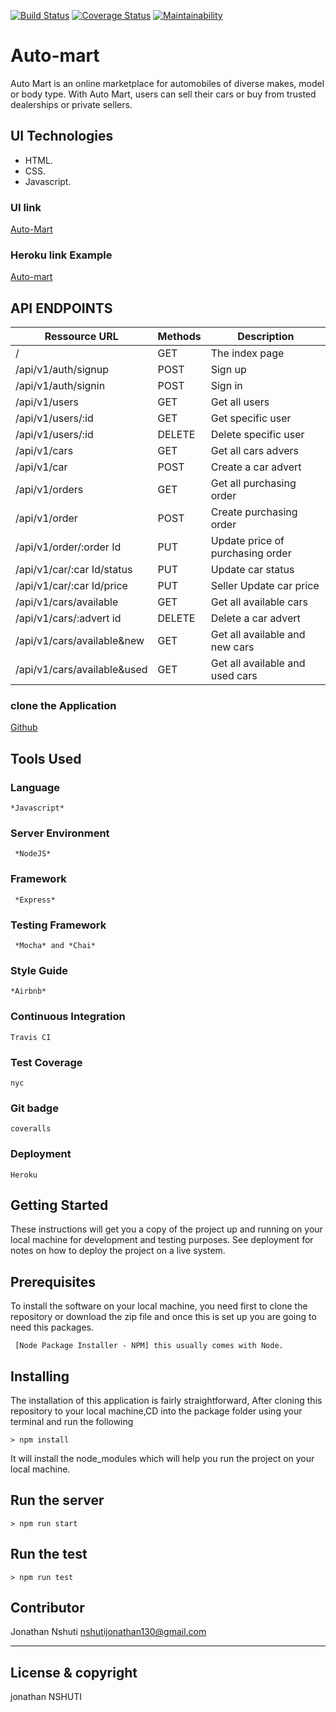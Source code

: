 [![Build Status](https://travis-ci.org/nshutijonathan/Auto-Mart.svg?branch=develop)](https://travis-ci.org/nshutijonathan/Auto-Mart)
[![Coverage Status](https://coveralls.io/repos/github/nshutijonathan/Auto-Mart/badge.svg?branch=develop)](https://coveralls.io/github/nshutijonathan/Auto-Mart?branch=develop)
[![Maintainability](https://api.codeclimate.com/v1/badges/715d2008e0f79b7e61c2/maintainability)](https://codeclimate.com/github/nshutijonathan/Auto-Mart/maintainability)
# Auto-mart
Auto Mart is an online marketplace for automobiles of diverse makes, model or body type. With Auto Mart, users can sell their cars or buy from trusted dealerships or private sellers.


## UI Technologies
* HTML.
* CSS.
* Javascript.


### UI link
 [Auto-Mart](https://nshutijonathan.github.io/Auto-Mart/UI/html/)

### Heroku link Example

[Auto-mart](https://auto-mart1.herokuapp.com/)


## API ENDPOINTS
| Ressource URL | Methods  | Description  |
| ------- | --- | --- |
| / | GET | The index page |
| /api/v1/auth/signup| POST | Sign up |
| /api/v1/auth/signin| POST | Sign in |
| /api/v1/users| GET | Get all users |
| /api/v1/users/:id| GET | Get specific user |
| /api/v1/users/:id| DELETE| Delete specific user |
| /api/v1/cars| GET | Get all cars advers |
| /api/v1/car| POST | Create a car advert |
| /api/v1/orders| GET | Get all  purchasing order |
| /api/v1/order| POST| Create purchasing order  |
| /api/v1/order/:order Id | PUT| Update price of purchasing order |
| /api/v1/car/:car Id/status | PUT| Update car status |
| /api/v1/car/:car Id/price | PUT| Seller Update car price |
| /api/v1/cars/available | GET| Get all available cars |
| /api/v1/cars/:advert id | DELETE | Delete a car advert |
| /api/v1/cars/available&new | GET | Get all available and new cars |
| /api/v1/cars/available&used | GET | Get all available and used cars  |

### clone the Application

[Github](https://github.com/nshutijonathan/Auto-Mart.git)

## Tools Used

### Language
```
*Javascript*
```
### Server Environment
```
 *NodeJS* 
 ```
### Framework
```
 *Express* 
 ```
### Testing Framework
```
 *Mocha* and *Chai*
 ```
### Style Guide
```
*Airbnb*
```
### Continuous Integration
```
Travis CI
```
### Test Coverage
```
nyc
```
### Git badge
```
coveralls
```
### Deployment
```
Heroku
```
## Getting Started
These instructions will get you a copy of the project up and running on your local machine for development and testing purposes. See deployment for notes on how to deploy the project on a live system.

## Prerequisites
To install the software on your local machine, you need first to clone the repository or download the zip file and once this is set up you are going to need this packages.

```
 [Node Package Installer - NPM] this usually comes with Node.
```

## Installing
The installation of this application is fairly straightforward, After cloning this repository to your local machine,CD into the package folder using your terminal and run the following

```
> npm install
```

It will install the node_modules which will help you run the project on your local machine.

## Run the server
```
> npm run start
```
## Run the test
```
> npm run test
```

## Contributor
Jonathan Nshuti <nshutijonathan130@gmail.com>

---

## License & copyright
jonathan NSHUTI
 


